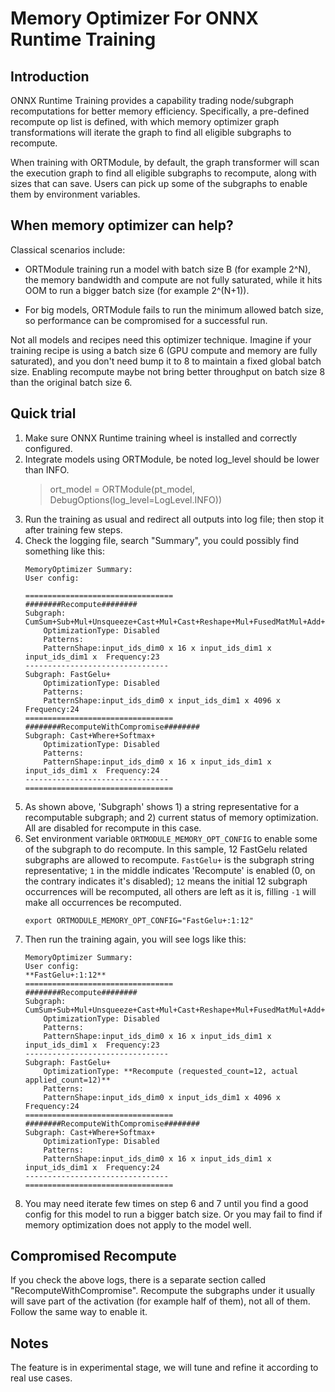 # Memory Optimizer For ONNX Runtime Training

## Introduction

ONNX Runtime Training provides a capability trading node/subgraph recomputations for better memory efficiency.
Specifically, a pre-defined recompute op list is defined, with which memory optimizer graph transformations will iterate the graph to find all eligible subgraphs to recompute.

When training with ORTModule, by default, the graph transformer will scan the execution graph to find all eligible subgraphs to recompute, along with sizes that can save. Users can pick up some of the subgraphs to enable them by environment variables.

## When memory optimizer can help?

Classical scenarios include:

- ORTModule training run a model with batch size B (for example 2^N), the memory bandwidth and compute are not fully saturated, while it hits OOM to run a bigger batch size (for example 2^(N+1)).

- For big models, ORTModule fails to run the minimum allowed batch size, so performance can be compromised for a successful run.

Not all models and recipes need this optimizer technique. Imagine if your training recipe is using a batch size 6 (GPU compute and memory are fully saturated), and you don't need bump it to 8 to maintain a fixed global batch size. Enabling recompute maybe not bring better throughput on batch size 8 than the original batch size 6.

## Quick trial

1. Make sure ONNX Runtime training wheel is installed and correctly configured.
2. Integrate models using ORTModule, be noted log_level should be lower than INFO.
	> ort_model = ORTModule(pt_model, DebugOptions(log_level=LogLevel.INFO))
3. Run the training as usual and redirect all outputs into log file; then stop it after training few steps.
4. Check the logging file, search "Summary", you could possibly find something like this:
	```
	MemoryOptimizer Summary:
	User config:

	=================================
	########Recompute########
	Subgraph: CumSum+Sub+Mul+Unsqueeze+Cast+Mul+Cast+Reshape+Mul+FusedMatMul+Add+Reshape+Cast+Where+Softmax+
		OptimizationType: Disabled
		Patterns:
		PatternShape:input_ids_dim0 x 16 x input_ids_dim1 x input_ids_dim1 x  Frequency:23
	--------------------------------
	Subgraph: FastGelu+
		OptimizationType: Disabled
		Patterns:
		PatternShape:input_ids_dim0 x input_ids_dim1 x 4096 x   Frequency:24
	=================================
	########RecomputeWithCompromise########
	Subgraph: Cast+Where+Softmax+
		OptimizationType: Disabled
		Patterns:
		PatternShape:input_ids_dim0 x 16 x input_ids_dim1 x input_ids_dim1 x  Frequency:24
	--------------------------------
	=================================
	```
5. As shown above, 'Subgraph' shows 1) a string representative for a recomputable subgraph; and 2) current status of memory optimization. All are disabled for recompute in this case.
6. Set environment variable `ORTMODULE_MEMORY_OPT_CONFIG` to enable some of the subgraph to do recompute. In this sample, 12 FastGelu related subgraphs are allowed to recompute.
`FastGelu+` is the subgraph string representative; `1` in the middle indicates 'Recompute' is enabled (0, on the contrary indicates it's disabled); `12` means the initial 12 subgraph occurrences will be recomputed, all others are left as it is, filling `-1` will make all occurrences be recomputed.
	```
	export ORTMODULE_MEMORY_OPT_CONFIG="FastGelu+:1:12"
	```
7. Then run the training again, you will see logs like this:
	```
	MemoryOptimizer Summary:
	User config:
	**FastGelu+:1:12**
	=================================
	########Recompute########
	Subgraph: CumSum+Sub+Mul+Unsqueeze+Cast+Mul+Cast+Reshape+Mul+FusedMatMul+Add+Reshape+Cast+Where+Softmax+
		OptimizationType: Disabled
		Patterns:
		PatternShape:input_ids_dim0 x 16 x input_ids_dim1 x input_ids_dim1 x  Frequency:23
	--------------------------------
	Subgraph: FastGelu+
		OptimizationType: **Recompute (requested_count=12, actual applied_count=12)**
		Patterns:
		PatternShape:input_ids_dim0 x input_ids_dim1 x 4096 x   Frequency:24
	=================================
	########RecomputeWithCompromise########
	Subgraph: Cast+Where+Softmax+
		OptimizationType: Disabled
		Patterns:
		PatternShape:input_ids_dim0 x 16 x input_ids_dim1 x input_ids_dim1 x  Frequency:24
	--------------------------------
	=================================
	```
8. You may need iterate few times on step 6 and 7 until you find a good config for this model to run a bigger batch size. Or you may fail to find if memory optimization does not apply to the model well.

## Compromised Recompute

If you check the above logs, there is a separate section called "RecomputeWithCompromise". Recompute the subgraphs under it usually will save part of the activation (for example half of them), not all of them. Follow the same way to enable it.

## Notes

The feature is in experimental stage, we will tune and refine it according to real use cases.
